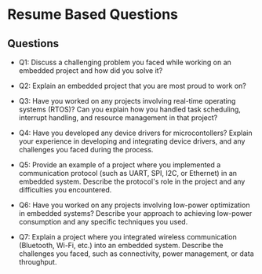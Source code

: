 # Resume Based Questions #

## Questions ##

* Q1: Discuss a challenging problem you faced while working on an embedded project and how did you solve it?

* Q2: Explain an embedded project that you are most proud to work on?

* Q3: Have you worked on any projects involving real-time operating systems (RTOS)? Can you explain how you handled task scheduling, interrupt handling, and resource management in that project?

* Q4: Have you developed any device drivers for microcontollers? Explain your experience in developing and integrating device drivers, and any challenges you faced during the process.

* Q5: Provide an example of a project where you implemented a communication protocol (such as UART, SPI, I2C, or Ethernet) in an embedded system. Describe the protocol's role in the project and any difficulties you encountered.

* Q6: Have you worked on any projects involving low-power optimization in embedded systems? Describe your approach to achieving low-power consumption and any specific techniques you used.

* Q7: Explain a project where you integrated wireless communication (Bluetooth, Wi-Fi, etc.) into an embedded system. Describe the challenges you faced, such as connectivity, power management, or data throughput.

